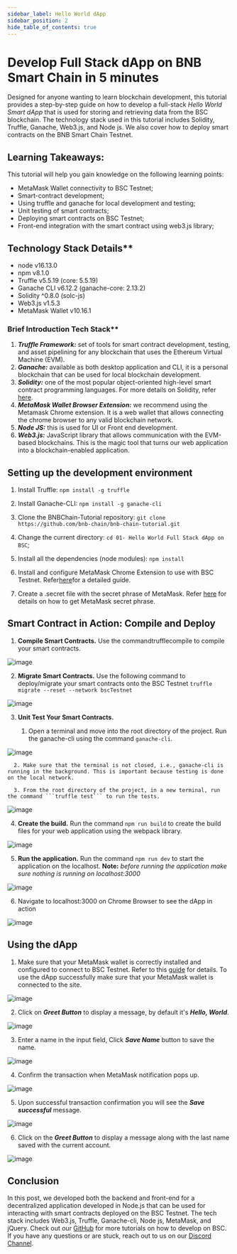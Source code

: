 ```yaml
---
sidebar_label: Hello World dApp
sidebar_position: 2
hide_table_of_contents: true
---
```


# Develop Full Stack dApp on BNB Smart Chain in 5 minutes

Designed for anyone wanting to learn blockchain development, this tutorial provides a step-by-step guide on how to develop a full-stack _Hello World Smart dApp_ that is used for storing and retrieving data from the BSC blockchain. The technology stack used in this tutorial includes Solidity, Truffle, Ganache, Web3.js, and Node js. We also cover how to deploy smart contracts on the BNB Smart Chain Testnet.

## **Learning Takeaways:**

This tutorial will help you gain knowledge on the following learning points:

- MetaMask Wallet connectivity to BSC Testnet;
- Smart-contract development;
- Using truffle and ganache for local development and testing;
- Unit testing of smart contracts;
- Deploying smart contracts on BSC Testnet;
- Front-end integration with the smart contract using web3.js library;

## Technology Stack Details**

- node v16.13.0
- npm v8.1.0
- Truffle v5.5.19 (core: 5.5.19)
- Ganache CLI v6.12.2 (ganache-core: 2.13.2)
- Solidity ^0.8.0 (solc-js)
- Web3.js v1.5.3
- MetaMask Wallet v10.16.1

### Brief Introduction Tech Stack**

1. _**Truffle Framework:**_ set of tools for smart contract development, testing, and asset pipelining for any blockchain that uses the Ethereum Virtual Machine (EVM).
2. _**Ganache:**_ available as both desktop application and CLI, it is a personal blockchain that can be used for local blockchain development.
3. _**Solidity:**_ one of the most popular object-oriented high-level smart contract programming languages. For more details on Solidity, refer [here](https://docs.soliditylang.org/en/v0.8.15/).
4. _**MetaMask Wallet Browser Extension:**_ we recommend using the Metamask Chrome extension. It is a web wallet that allows connecting the chrome browser to any valid blockchain network.
5. _**Node JS:**_ this is used for UI or Front end development.
6. _**Web3.js:**_ JavaScript library that allows communication with the EVM-based blockchains. This is the magic tool that turns our web application into a blockchain-enabled application.

## **Setting up the development environment**

1. Install Truffle: ```npm install -g truffle```

2. Install Ganache-CLI: ```npm install -g ganache-cli```

3. Clone the BNBChain-Tutorial repository: ```git clone https://github.com/bnb-chain/bnb-chain-tutorial.git```

4. Change the current directory: ```cd 01- Hello World Full Stack dApp on BSC```;

5. Install all the dependencies (node modules): ```npm install```

6. Install and configure MetaMask Chrome Extension to use with BSC Testnet. Refer[here](https://academy.binance.com/en/articles/connecting-metamask-to-binance-smart-chain)for a detailed guide.

7. Create a .secret file with the secret phrase of MetaMask. Refer [here](https://metamask.zendesk.com/hc/en-us/articles/360015290032-How-to-reveal-your-Secret-Recovery-Phrase) for details on how to get MetaMask secret phrase.

## **Smart Contract in Action: Compile and Deploy**

1. **Compile Smart Contracts.** Use the commandtrufflecompile to compile your smart contracts.

![image](https://user-images.githubusercontent.com/93580180/177171360-8066812a-a309-43c9-b2df-f5a1fedcdcd2.png)

2. **Migrate Smart Contracts.** Use the following command to deploy/migrate your smart contracts onto the BSC Testnet ```truffle migrate --reset --network bscTestnet```

![image](https://user-images.githubusercontent.com/93580180/177171461-f92f9f2a-17cb-43e2-bcca-cdd69eb6a9ff.png)


3. **Unit Test Your Smart Contracts.**

      1. Open a terminal and move into the root directory of the project. Run the ganache-cli using the command ```ganache-cli```.

![image](https://user-images.githubusercontent.com/93580180/177171537-8a77135e-9750-4800-aa4f-918b7b82dc43.png)

      2. Make sure that the terminal is not closed, i.e., ganache-cli is running in the background. This is important because testing is done on the local network.

      3. From the root directory of the project, in a new terminal, run the command ```truffle test``` to run the tests.

![image](https://user-images.githubusercontent.com/93580180/177171621-f884d615-e65e-46fb-9e3d-edaa9a8c26bf.png)

4. **Create the build.** Run the command ```npm run build``` to create the build files for your web application using the webpack library.

![image](https://user-images.githubusercontent.com/93580180/177171669-b8bd829f-81ec-45ec-951a-c9920ef2c1b3.png)

5. **Run the application.** Run the command ```npm run dev``` to start the application on the localhost. **Note:** _before running the application make sure nothing is running on localhost:3000_

![image](https://user-images.githubusercontent.com/93580180/177171781-2a2eba8c-eea9-4af5-8b02-fc9bdd88e9d6.png)

6. Navigate to localhost:3000 on Chrome Browser to see the dApp in action

![image](https://user-images.githubusercontent.com/93580180/177171856-abaf323d-c35c-4d3a-bfd0-ec1270fa333e.png)

## **Using the dApp**

1. Make sure that your MetaMask wallet is correctly installed and configured to connect to BSC Testnet. Refer to this [guide](https://academy.binance.com/en/articles/connecting-metamask-to-binance-smart-chain) for details. To use the dApp successfully make sure that your MetaMask wallet is connected to the site.

![image](https://user-images.githubusercontent.com/93580180/177172042-75583f4d-588e-49c0-9e13-ef13bf53610d.png)

2. Click on _**Greet Button**_ to display a message, by default it&#39;s _**Hello, World**_.

![image](https://user-images.githubusercontent.com/93580180/177172075-f19f48e4-2802-4bc0-8017-5febd412c06a.png)

3. Enter a name in the input field, Click _**Save Name**_ button to save the name.

![image](https://user-images.githubusercontent.com/93580180/177172100-eb80c577-2898-47cf-8b57-89b0e478c765.png)

4. Confirm the transaction when MetaMask notification pops up.

![image](https://user-images.githubusercontent.com/93580180/177172154-5662d3ae-9039-4034-81cf-e90d2b427ec2.png)

5. Upon successful transaction confirmation you will see the _**Save successful**_ message.

![image](https://user-images.githubusercontent.com/93580180/177172193-b21c70d9-fc3a-4201-afc8-9a1ae978e18b.png)

6. Click on the _**Greet Button**_ to display a message along with the last name saved with the current account.

![image](https://user-images.githubusercontent.com/93580180/177172207-d7b890de-c603-463d-ab39-a78e3cd56a63.png)

## **Conclusion**

In this post, we developed both the backend and front-end for a decentralized application developed in Node.js that can be used for interacting with smart contracts deployed on the BSC Testnet. The tech stack includes Web3.js, Truffle, Ganache-cli, Node js, MetaMask, and jQuery. Check out our [GitHub](https://github.com/bnb-chain/bnb-chain-tutorial) for more tutorials on how to develop on BSC. If you have any questions or are stuck, reach out to us on our [Discord Channel](https://discord.com/channels/789402563035660308/912296662834241597).
